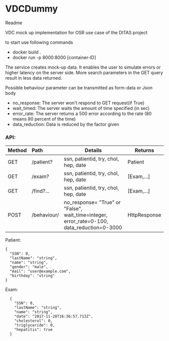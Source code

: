 # VDCDummy

Readme

VDC mock up implementation for OSR use case of the DITAS project


to start use following commands
- docker build .
- docker run -p 8000:8000 [container-ID]

The service creates mock-up data. It enables the user to simulate errors or higher latency on the server side.
More search parameters in the GET query result in less data returned.

Possible behaviour parameter can be transmitted as form-data or Json body 
- no_response: The server won't respond to GET request(if True)
- wait_timed: The server waits the amount of time specified (in sec) 
- error_rate: The server returns a 500 error according to the rate (80 means 80 percent of the time)
- data_reduction: Data is reduced by the factor given



### API:
| Method | Path               | Details                      | Returns 
| :--- | :---| --- | --- | 
| GET    | /patient?     | ssn, patientid, try, chol, hep, date| Patient | |
| GET    | /exam?        | ssn, patientid, try, chol, hep, date | \[Exam,...\] | |
| GET    | /find?...          | ssn, patientid, try, chol, hep, date|  \[Exam,...\]||
| POST    | /behaviour/     | no_response= "True" or "False", wait_time=integer, error_rate=0-100, data_reduction=0-3000 | HttpResponse |





Patient:
```
{
  "SSN": 0,
  "lastName": "string",
  "name": "string",
  "gender": "male",
  "mail": "user@example.com",
  "birthday": "string"
}
```

Exam:
```
  {
    "SSN": 0,
    "lastName": "string",
    "name": "string",
    "date": "2017-11-28T16:36:57.713Z",
    "cholesterol": 0,
    "triglyceride": 0,
    "hepatitis": true
  }
```
